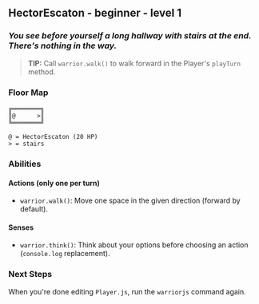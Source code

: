 ## HectorEscaton - beginner - level 1

### _You see before yourself a long hallway with stairs at the end. There's nothing in the way._

> **TIP:** Call `warrior.walk()` to walk forward in the Player's `playTurn` method.


### Floor Map

```
╔════════╗
║@      >║
╚════════╝

@ = HectorEscaton (20 HP)
> = stairs
```

### Abilities

#### Actions (only one per turn)

* `warrior.walk()`: Move one space in the given direction (forward by default).

#### Senses

* `warrior.think()`: Think about your options before choosing an action (`console.log` replacement).

### Next Steps

When you're done editing `Player.js`, run the `warriorjs` command again.
